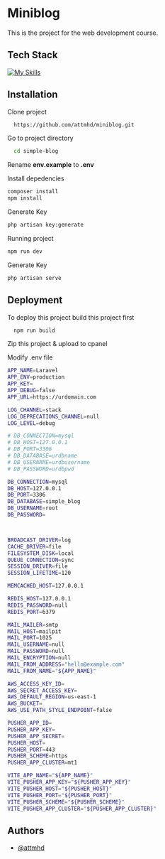 
# Miniblog

This is the project for the web development course.

## Tech Stack

[![My Skills](https://skillicons.dev/icons?i=laravel,mysql,vite,tailwind)](https://skillicons.dev)



## Installation

Clone project

```bash
  https://github.com/attmhd/miniblog.git
```
Go to project directory

```bash
  cd simple-blog
```
Rename **env.example** to **.env**

Install depedencies

```bash
composer install
npm install
```
Generate Key

```bash
php artisan key:generate
```    

Running project

```bash
npm run dev
```    

Generate Key

```bash
php artisan serve
```    
    
## Deployment

To deploy this project build this project first

```bash
  npm run build
```


Zip this project & upload to cpanel

Modify .env file

```bash
APP_NAME=Laravel
APP_ENV=production
APP_KEY=
APP_DEBUG=false
APP_URL=https://urdomain.com

LOG_CHANNEL=stack
LOG_DEPRECATIONS_CHANNEL=null
LOG_LEVEL=debug

# DB_CONNECTION=mysql
# DB_HOST=127.0.0.1
# DB_PORT=3306
# DB_DATABASE=urdbname
# DB_USERNAME=urdbusername
# DB_PASSWORD=urdbpwd

DB_CONNECTION=mysql
DB_HOST=127.0.0.1
DB_PORT=3306
DB_DATABASE=simple_blog
DB_USERNAME=root
DB_PASSWORD=



BROADCAST_DRIVER=log
CACHE_DRIVER=file
FILESYSTEM_DISK=local
QUEUE_CONNECTION=sync
SESSION_DRIVER=file
SESSION_LIFETIME=120

MEMCACHED_HOST=127.0.0.1

REDIS_HOST=127.0.0.1
REDIS_PASSWORD=null
REDIS_PORT=6379

MAIL_MAILER=smtp
MAIL_HOST=mailpit
MAIL_PORT=1025
MAIL_USERNAME=null
MAIL_PASSWORD=null
MAIL_ENCRYPTION=null
MAIL_FROM_ADDRESS="hello@example.com"
MAIL_FROM_NAME="${APP_NAME}"

AWS_ACCESS_KEY_ID=
AWS_SECRET_ACCESS_KEY=
AWS_DEFAULT_REGION=us-east-1
AWS_BUCKET=
AWS_USE_PATH_STYLE_ENDPOINT=false

PUSHER_APP_ID=
PUSHER_APP_KEY=
PUSHER_APP_SECRET=
PUSHER_HOST=
PUSHER_PORT=443
PUSHER_SCHEME=https
PUSHER_APP_CLUSTER=mt1

VITE_APP_NAME="${APP_NAME}"
VITE_PUSHER_APP_KEY="${PUSHER_APP_KEY}"
VITE_PUSHER_HOST="${PUSHER_HOST}"
VITE_PUSHER_PORT="${PUSHER_PORT}"
VITE_PUSHER_SCHEME="${PUSHER_SCHEME}"
VITE_PUSHER_APP_CLUSTER="${PUSHER_APP_CLUSTER}"

```

## Authors

- [@attmhd](https://github.com/attnmhd/)